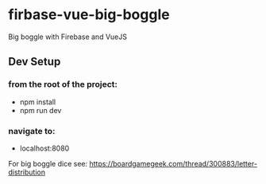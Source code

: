 # firbase-vue-big-boggle
Big boggle with Firebase and VueJS

## Dev Setup
### from the root of the project:
- npm install
- npm run dev

### navigate to:
- localhost:8080

For big boggle dice see:
https://boardgamegeek.com/thread/300883/letter-distribution
